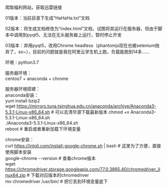 爬取福利网站，获取迅雷链接   
   
01版本：当前目录下生成“HaHaHa.txt”文档   
   
02版本：将生成文档修改为“index.html”文档，试图将其运行在服务器，但由于脚本中调用到pyqt5，无法在无头服务器上运行，暂时停止开发   
   
03版本：弃用pyqt5，改用Chrome headless（phantomjs现在也被selenium抛弃了，so~），目前的问题就是我在阿里云学生机上跑，负载能跑到14多……   
   
环境：python3.7
   
   
服务器环境：   
centos7 + anaconda + chrome   
   
服务器环境搭建：   
anaconda安装：   
yum install bzip2   
wget https://mirrors.tuna.tsinghua.edu.cn/anaconda/archive/Anaconda3-5.3.1-Linux-x86_64.sh # 可以去清华源下载最新版本
chmod +x Anaconda3-5.3.1-Linux-x86_64.sh   
./Anaconda3-5.3.1-Linux-x86_64.sh   
reboot # 重启或者重新加载下环境变量   
   
chrome安装：   
curl https://intoli.com/install-google-chrome.sh | bash # 这里为了方便，直接使用脚本安装   
google-chrome --version # 查看chrome版本   
wget https://chromedriver.storage.googleapis.com/77.0.3865.40/chromedriver_linux64.zip # 下载对应版本的chromedriver   
mv chromedriver /usr/bin/ # 把它丢到环境变量底下   
